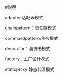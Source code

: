 #说明

adapter:适配器模式

chainpattern：责任链模式

commandpattern:命令模式

decorator：装饰者模式

factory：工厂设计模式

staticproxy:静态代理模式
